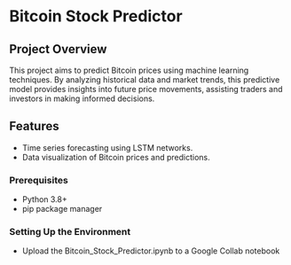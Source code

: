 # Bitcoin Stock Predictor

## Project Overview
This project aims to predict Bitcoin prices using machine learning techniques. By analyzing historical data and market trends, this predictive model provides insights into future price movements, assisting traders and investors in making informed decisions.

## Features
- Time series forecasting using LSTM networks.
- Data visualization of Bitcoin prices and predictions.

### Prerequisites
- Python 3.8+
- pip package manager

### Setting Up the Environment
- Upload the Bitcoin_Stock_Predictor.ipynb to a Google Collab notebook

